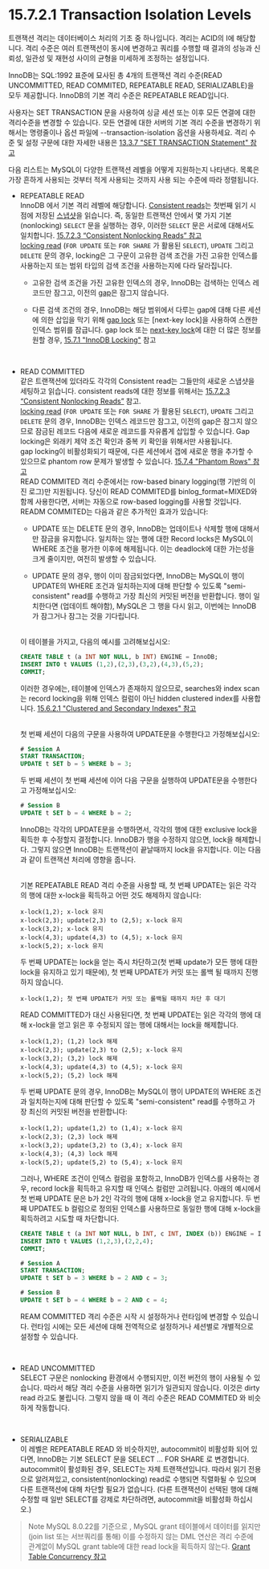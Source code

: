 # 15.7.2.1 Transaction Isolation Levels
트랜잭션 격리는 데이터베이스 처리의 기초 중 하나입니다. 격리는 ACID의 I에 해당합니다. 격리 수준은 여러 트랜잭션이 동시에 변경하고 쿼리를 수행할 때 결과의 성능과 신뢰성, 일관성 및 재현성 사이의 균형을 미세하게 조정하는 설정입니다.

InnoDB는 SQL:1992 표준에 묘사된 총 4개의 트랜잭션 격리 수준(READ UNCOMMITTED, READ COMMITED, REPEATABLE READ, SERIALIZABLE)을 모두 제공합니다. InnoDB의 기본 격리 수준은 REPEATABLE READ입니다.

사용자는 SET TRANSACTION 문을 사용하여 싱글 세션 또는 이후 모든 연결에 대한 격리수준을 변경할 수 있습니다. 모든 연결에 대한 서버의 기본 격리 수준을 변경하기 위해서는 명령줄이나 옵션 파일에 --transaction-isolation 옵션을 사용하세요. 격리 수준 및 설정 구문에 대한 자세한 내용은 [13.3.7 "SET TRANSACTION Statement" 참고](https://dev.mysql.com/doc/refman/8.0/en/set-transaction.html)

<!-- InnoDB supports each of the transaction isolation levels described here using different locking strategies. You can enforce a high degree of consistency with the default REPEATABLE READ level, for operations on crucial data where ACID compliance is important. Or you can relax the consistency rules with READ COMMITTED or even READ UNCOMMITTED, in situations such as bulk reporting where precise consistency and repeatable results are less important than minimizing the amount of overhead for locking. SERIALIZABLE enforces even stricter rules than REPEATABLE READ, and is used mainly in specialized situations, such as with XA transactions and for troubleshooting issues with concurrency and deadlocks.

InnoDB는 다른 종류의 [locking](https://dev.mysql.com/doc/refman/8.0/en/glossary.html#glos_locking) 전략을 사용하여 묘사된 각각의 격리수준을 지원합니다. 당신은 ACID 준수가 중요한 데이터에 대해서는 기본 레벨인 REPEATABLE READ 를 사용하여 높은 정도의 일관성을 보장할 수 있습니다.

InnoDB는 서로 다른 잠금 전략을 사용하여 여기에 설명된 각각의 트랜잭션 격리 레벨을 지원합니다. 산 준수가 중요한 중요한 데이터에 대한 작업에 대해 기본 반복 읽기 수준으로 높은 수준의 일관성을 적용할 수 있습니다. 또는 대량 보고와 같이 정확한 일관성과 반복 가능한 결과가 잠금에 대한 오버헤드를 최소화하는 것보다 덜 중요한 상황에서 READ COMMITED 또는 READ UNCOMITED를 사용하여 일관성 규칙을 완화할 수 있습니다. 직렬화는 반복 가능한 읽기보다 더 엄격한 규칙을 적용하며, XA 트랜잭션과 같은 특수한 상황에서 동시성 및 교착 상태 문제를 해결하는 데 주로 사용됩니다. -->


다음 리스트는 MySQL이 다양한 트랜잭션 레벨을 어떻게 지원하는지 나타낸다. 목록은 가장 흔하게 사용되는 것부터 적게 사용되는 것까지 사용 되는 수준에 따라 정렬됩니다.

* REPEATABLE READ       
    InnoDB 에서 기본 격리 레벨에 해당합니다. [Consistent reads](https://dev.mysql.com/doc/refman/8.0/en/glossary.html#glos_consistent_read)는 첫번째 읽기 시점에 저장된 [스냅샷](https://dev.mysql.com/doc/refman/8.0/en/glossary.html#glos_snapshot)을 읽습니다. 즉, 동일한 트랜잭션 안에서 몇 가지 기본(nonlocking) `SELECT` 문을 실행하는 경우, 이러한 `SELECT` 문은 서로에 대해서도 일치합니다. [15.7.2.3 “Consistent Nonlocking Reads” 참고](https://dev.mysql.com/doc/refman/8.0/en/innodb-consistent-read.html)
    <br>[locking read](https://dev.mysql.com/doc/refman/8.0/en/glossary.html#glos_locking_read) (`FOR UPDATE` 또는 `FOR SHARE` 가 활용된 `SELECT`), `UPDATE` 그리고 `DELETE` 문의 경우, locking은 그 구문이 고유한 검색 조건을 가진 고유한 인덱스를 사용하는지 또는 범위 타입의 검색 조건을 사용하는지에 다라 달라집니다.
    <br>
    
    * 고유한 검색 조건을 가진 고유한 인덱스의 경우, InnoDB는 검색하는 인덱스 레코드만 잠그고, 이전의 [gap](https://dev.mysql.com/doc/refman/8.0/en/glossary.html#glos_gap)은 잠그지 않습니다.
  
    * 다른 검색 조건의 경우, InnoDB는 해당 범위에서 다루는 gap에 대해 다른 세션에 의한 삽입을 막기 위해 [gap lock](https://dev.mysql.com/doc/refman/8.0/en/glossary.html#glos_gap_lock) 또는 [next-key lock]을 사용하여 스캔한 인덱스 범위를 잠급니다. gap lock 또는 [next-key lock](https://dev.mysql.com/doc/refman/8.0/en/glossary.html#glos_next_key_lock)에 대한 더 많은 정보를 원할 경우, [15.7.1 "InnoDB Locking"](https://dev.mysql.com/doc/refman/8.0/en/innodb-locking.html) 참고
    <br>

* READ COMMITTED        
    같은 트랜잭션에 있더라도 각각의 Consistent read는 그들만의 새로운 스냅샷을 세팅하고 읽습니다. consistent reads에 대한 정보를 위해서는 [15.7.2.3 “Consistent Nonlocking Reads”](https://dev.mysql.com/doc/refman/8.0/en/innodb-consistent-read.html) 참고.
    <br>[locking read](https://dev.mysql.com/doc/refman/8.0/en/glossary.html#glos_locking_read) (`FOR UPDATE` 또는 `FOR SHARE` 가 활용된 `SELECT`), `UPDATE` 그리고 `DELETE` 문의 경우, InnoDB는 인덱스 레코드만 잠그고, 이전의 gap은 잠그지 않으므로 잠금된 레코드 다음에 새로운 레코드를 자유롭게 삽입할 수 있습니다. Gap locking은 외래키 제약 조건 확인과 중복 키 확인을 위해서만 사용됩니다.
    <br>gap locking이 비활성화되기 때문에, 다른 세션에서 갭에 새로운 행을 추가할 수 있으므로 phantom row 문제가 발생할 수 있습니다. [15.7.4 "Phantom Rows" 참고](https://dev.mysql.com/doc/refman/8.0/en/innodb-next-key-locking.html)
    <br>READ COMMITED 격리 수준에서는 row-based binary logging(행 기반의 이진 로그)만 지원됩니다. 당신이 READ COMMITED를 binlog_format=MIXED와 함께 사용한다면, 서버는 자동으로 row-based logging를 사용할 것입니다.
    <br>READM COMMITED는 다음과 같은 추가적인 효과가 있습니다:
    <br>

    * UPDATE 또는 DELETE 문의 경우, InnoDB는 업데이트나 삭제할 행에 대해서만 잠금을 유지합니다. 일치하는 않는 행에 대한 Record locks은 MySQL이 WHERE 조건을 평가한 이후에 해제됩니다. 이는 deadlock에 대한 가는성을 크게 줄이지만, 여전히 발생할 수 있습니다.

    * UPDATE 문의 경우, 행이 이미 잠금되었다면, InnoDB는 MySQL이 행이 UPDATE의 WHERE 조건과 일치하는지에 대해 판단할 수 있도록 "semi-consistent" read를 수행하고 가장 최신의 커밋된 버전을 반환합니다. 행이 일치한다면 (업데이트 해야함), MySQL은 그 행을 다시 읽고, 이번에는 InnoDB가 잠그거나 잠그는 것을 기다립니다.

    <br>이 테이블을 가지고, 다음의 예시를 고려해보십시오:
    
    ```sql
    CREATE TABLE t (a INT NOT NULL, b INT) ENGINE = InnoDB;
    INSERT INTO t VALUES (1,2),(2,3),(3,2),(4,3),(5,2);
    COMMIT;
    ```
    이러한 경우에는, 테이블에 인덱스가 존재하지 않으므로, searches와 index scan는 record locking을 위해 인덱스 컬럼이 아닌 hidden clustered index를 사용합니다. [15.6.2.1 "Clustered and Secondary Indexes" 참고](https://dev.mysql.com/doc/refman/8.0/en/innodb-index-types.html)

    <br>첫 번째 세션이 다음의 구문을 사용하여 UPDATE문을 수행한다고 가정해보십시오:

    ```sql
    # Session A
    START TRANSACTION;
    UPDATE t SET b = 5 WHERE b = 3;
    ```
    두 번째 세션이 첫 번째 세션에 이어 다음 구문을 실행하여 UPDATE문을 수행한다고 가정해보십시오:

    ```sql
    # Session B
    UPDATE t SET b = 4 WHERE b = 2;
    ```

    InnoDB는 각각의 UPDATE문을 수행하면서, 각각의 행에 대한 exclusive lock을 획득한 후 수정할지 결정합니다. InnoDB가 행을 수정하지 않으면, lock을 해제합니다. 그렇지 않으면 InnoDB는 트랜잭션이 끝날때까지 lock을 유지합니다. 이는 다음과 같이 트랜잭션 처리에 영향을 줍니다.

    <br>기본 REPEATABLE READ 격리 수준을 사용할 때, 첫 번째 UPDATE는 읽은 각각의 행에 대한 x-lock을 획득하고 어떤 것도 해제하지 않습니다:

    ```
    x-lock(1,2); x-lock 유지
    x-lock(2,3); update(2,3) to (2,5); x-lock 유지
    x-lock(3,2); x-lock 유지
    x-lock(4,3); update(4,3) to (4,5); x-lock 유지
    x-lock(5,2); x-lock 유지
    ```

    두 번째 UPDATE는 lock을 얻는 즉시 차단하고(첫 번째 update가 모든 행에 대한 lock을 유지하고 있기 때문에), 첫 번째 UPDATE가 커밋 또는 롤백 될 때까지 진행하지 않습니다.

    ```
    x-lock(1,2); 첫 번째 UPDATE가 커밋 또는 롤백될 때까지 차단 후 대기
    ```

    READ COMMITTED가 대신 사용된다면, 첫 번째 UPDATE는 읽은 각각의 행에 대해 x-lock을 얻고 읽은 후 수정되지 않는 행에 대해서는 lock을 해제합니다.

    ```
    x-lock(1,2); (1,2) lock 해제
    x-lock(2,3); update(2,3) to (2,5); x-lock 유지
    x-lock(3,2); (3,2) lock 해제
    x-lock(4,3); update(4,3) to (4,5); x-lock 유지
    x-lock(5,2); (5,2) lock 해제
    ```
    두 번째 UPDATE 문의 경우, InnoDB는 MySQL이 행이 UPDATE의 WHERE 조건과 일치하는지에 대해 판단할 수 있도록 "semi-consistent" read를 수행하고 가장 최신의 커밋된 버전을 반환합니다:

    ```
    x-lock(1,2); update(1,2) to (1,4); x-lock 유지
    x-lock(2,3); (2,3) lock 해제
    x-lock(3,2); update(3,2) to (3,4); x-lock 유지
    x-lock(4,3); (4,3) lock 해제
    x-lock(5,2); update(5,2) to (5,4); x-lock 유지
    ```

    그러나, WHERE 조건이 인덱스 컬럼을 포함하고, InnoDB가 인덱스를 사용하는 경우, record lock을 획득하고 유지할 때 인덱스 컬럼만 고려됩니다. 아래의 예시에서 첫 번째 UPDATE 문은 b가 2인 각각의 행에 대해 x-lock을 얻고 유지합니다. 두 번째 UPDATE도 b 컬럼으로 정의된 인덱스를 사용하므로 동일한 행에 대해 x-lock을 획득하려고 시도할 때 차단합니다.

    ```sql
    CREATE TABLE t (a INT NOT NULL, b INT, c INT, INDEX (b)) ENGINE = InnoDB;
    INSERT INTO t VALUES (1,2,3),(2,2,4);
    COMMIT;

    # Session A
    START TRANSACTION;
    UPDATE t SET b = 3 WHERE b = 2 AND c = 3;

    # Session B
    UPDATE t SET b = 4 WHERE b = 2 AND c = 4;
    ```
    REAM COMMITTED 격리 수준은 시작 시 설정하거나 런타임에 변경할 수 있습니다. 런타임 시에는 모든 세션에 대해 전역적으로 설정하거나 세션별로 개별적으로 설정할 수 있습니다.

<br>

* READ UNCOMMITTED      
SELECT 구문은 nonlocking 환경에서 수행되지만, 이전 버전의 행이 사용될 수 있습니다. 따라서 해당 격리 수준을 사용하면 읽기가 일관되지 않습니다. 이것은 dirty read 라고도 불립니다. 그렇지 않을 때 이 격리 수준은 READ COMMITED 와 비슷하게 작동합니다.

<br>

* SERIALIZABLE      
이 레벨은 REPEATABLE READ 와 비슷하지만, autocommit이 비활성화 되어 있다면, InnoDB는 기본 SELECT 문을 SELECT ... FOR SHARE 로 변경합니다. autocommit이 활성화된 경우, SELECT는 자체 트랜잭션입니다. 따라서 읽기 전용으로 알려져있고, consistent(nonlocking) read로 수행되면 직렬화될 수 있으며 다른 트랜잭션에 대해 차단할 필요가 없습니다. (다른 트랜잭션이 선택된 행에 대해 수정할 때 일반 SELECT를 강제로 차단하려면, autocommit을 비활성화 하십시오.)

> Note
MySQL 8.0.22를 기준으로 , MySQL grant 테이블에서 데이터를 읽지만(join list 또는 서브쿼리를 통해) 이를 수정하지 않는 DML 연산은 격리 수준에 관계없이 MySQL grant table에 대한 read lock을 획득하지 않는다. [Grant Table Concurrency 참고](https://dev.mysql.com/doc/refman/8.0/en/grant-tables.html#grant-tables-concurrency)